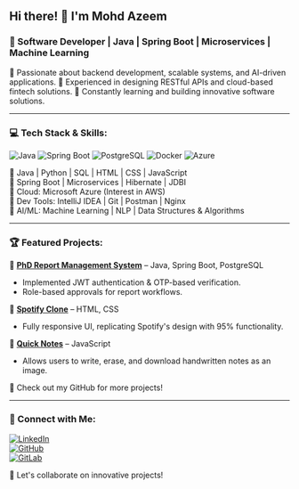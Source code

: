 ## Hi there! 👋 I'm Mohd Azeem

### 🚀 Software Developer | Java | Spring Boot | Microservices | Machine Learning

🔹 Passionate about backend development, scalable systems, and AI-driven applications. 
🔹 Experienced in designing RESTful APIs and cloud-based fintech solutions. 
🔹 Constantly learning and building innovative software solutions.

---

### 💻 Tech Stack & Skills:

![Java](https://img.shields.io/badge/Java-%23007396.svg?style=for-the-badge&logo=java&logoColor=white)
![Spring Boot](https://img.shields.io/badge/Spring%20Boot-%236DB33F.svg?style=for-the-badge&logo=spring&logoColor=white)
![PostgreSQL](https://img.shields.io/badge/PostgreSQL-%23336791.svg?style=for-the-badge&logo=postgresql&logoColor=white)
![Docker](https://img.shields.io/badge/Docker-%230db7ed.svg?style=for-the-badge&logo=docker&logoColor=white)
![Azure](https://img.shields.io/badge/Azure-%230072C6.svg?style=for-the-badge&logo=microsoftazure&logoColor=white)

🔹 Java | Python | SQL | HTML | CSS | JavaScript  
🔹 Spring Boot | Microservices | Hibernate | JDBI  
🔹 Cloud: Microsoft Azure (Interest in AWS)  
🔹 Dev Tools: IntelliJ IDEA | Git | Postman | Nginx  
🔹 AI/ML: Machine Learning | NLP | Data Structures & Algorithms  

---

### 🏆 Featured Projects:

🚀 [**PhD Report Management System**](https://github.com/cseazeem/phd-report-system) – Java, Spring Boot, PostgreSQL
- Implemented JWT authentication & OTP-based verification.
- Role-based approvals for report workflows.

🎵 [**Spotify Clone**](https://cseazeem.github.io/Spotify-Clone/) – HTML, CSS
- Fully responsive UI, replicating Spotify's design with 95% functionality.

📝 [**Quick Notes**](https://cseazeem.github.io/Quick-Notes/) – JavaScript
- Allows users to write, erase, and download handwritten notes as an image.

🔹 Check out my GitHub for more projects!

---

### 🔗 Connect with Me:

[![LinkedIn](https://img.shields.io/badge/LinkedIn-%230077B5.svg?style=for-the-badge&logo=linkedin&logoColor=white)](https://www.linkedin.com/in/cseazeem/)  
[![GitHub](https://img.shields.io/badge/GitHub-%2312100E.svg?style=for-the-badge&logo=github&logoColor=white)](https://github.com/cseazeem)  
[![GitLab](https://img.shields.io/badge/GitLab-%23FC6D26.svg?style=for-the-badge&logo=gitlab&logoColor=white)](https://gitlab.com/azeemepay)  

🚀 Let's collaborate on innovative projects!
